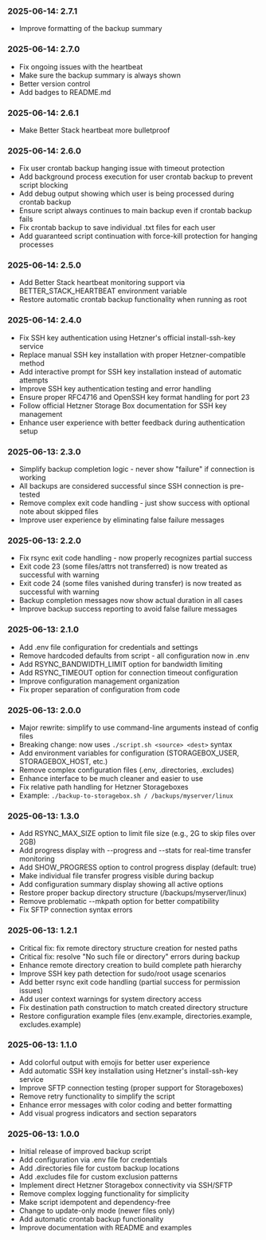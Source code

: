 ### 2025-06-14: 2.7.1

* Improve formatting of the backup summary

### 2025-06-14: 2.7.0

* Fix ongoing issues with the heartbeat
* Make sure the backup summary is always shown
* Better version control
* Add badges to README.md

### 2025-06-14: 2.6.1

* Make Better Stack heartbeat more bulletproof

### 2025-06-14: 2.6.0

* Fix user crontab backup hanging issue with timeout protection
* Add background process execution for user crontab backup to prevent script blocking
* Add debug output showing which user is being processed during crontab backup
* Ensure script always continues to main backup even if crontab backup fails
* Fix crontab backup to save individual .txt files for each user
* Add guaranteed script continuation with force-kill protection for hanging processes

### 2025-06-14: 2.5.0

* Add Better Stack heartbeat monitoring support via BETTER_STACK_HEARTBEAT environment variable
* Restore automatic crontab backup functionality when running as root

### 2025-06-14: 2.4.0

* Fix SSH key authentication using Hetzner's official install-ssh-key service
* Replace manual SSH key installation with proper Hetzner-compatible method
* Add interactive prompt for SSH key installation instead of automatic attempts
* Improve SSH key authentication testing and error handling
* Ensure proper RFC4716 and OpenSSH key format handling for port 23
* Follow official Hetzner Storage Box documentation for SSH key management
* Enhance user experience with better feedback during authentication setup

### 2025-06-13: 2.3.0

* Simplify backup completion logic - never show "failure" if connection is working
* All backups are considered successful since SSH connection is pre-tested
* Remove complex exit code handling - just show success with optional note about skipped files
* Improve user experience by eliminating false failure messages

### 2025-06-13: 2.2.0

* Fix rsync exit code handling - now properly recognizes partial success
* Exit code 23 (some files/attrs not transferred) is now treated as successful with warning
* Exit code 24 (some files vanished during transfer) is now treated as successful with warning
* Backup completion messages now show actual duration in all cases
* Improve backup success reporting to avoid false failure messages

### 2025-06-13: 2.1.0

* Add .env file configuration for credentials and settings
* Remove hardcoded defaults from script - all configuration now in .env
* Add RSYNC_BANDWIDTH_LIMIT option for bandwidth limiting
* Add RSYNC_TIMEOUT option for connection timeout configuration
* Improve configuration management organization
* Fix proper separation of configuration from code

### 2025-06-13: 2.0.0

* Major rewrite: simplify to use command-line arguments instead of config files
* Breaking change: now uses `./script.sh <source> <dest>` syntax
* Add environment variables for configuration (STORAGEBOX_USER, STORAGEBOX_HOST, etc.)
* Remove complex configuration files (.env, .directories, .excludes)
* Enhance interface to be much cleaner and easier to use
* Fix relative path handling for Hetzner Storageboxes
* Example: `./backup-to-storagebox.sh / /backups/myserver/linux`

### 2025-06-13: 1.3.0

* Add RSYNC_MAX_SIZE option to limit file size (e.g., 2G to skip files over 2GB)
* Add progress display with --progress and --stats for real-time transfer monitoring
* Add SHOW_PROGRESS option to control progress display (default: true)
* Make individual file transfer progress visible during backup
* Add configuration summary display showing all active options
* Restore proper backup directory structure (/backups/myserver/linux)
* Remove problematic --mkpath option for better compatibility
* Fix SFTP connection syntax errors

### 2025-06-13: 1.2.1

* Critical fix: fix remote directory structure creation for nested paths
* Critical fix: resolve "No such file or directory" errors during backup
* Enhance remote directory creation to build complete path hierarchy
* Improve SSH key path detection for sudo/root usage scenarios
* Add better rsync exit code handling (partial success for permission issues)
* Add user context warnings for system directory access
* Fix destination path construction to match created directory structure
* Restore configuration example files (env.example, directories.example, excludes.example)

### 2025-06-13: 1.1.0

* Add colorful output with emojis for better user experience
* Add automatic SSH key installation using Hetzner's install-ssh-key service
* Improve SFTP connection testing (proper support for Storageboxes)
* Remove retry functionality to simplify the script
* Enhance error messages with color coding and better formatting
* Add visual progress indicators and section separators

### 2025-06-13: 1.0.0

* Initial release of improved backup script
* Add configuration via .env file for credentials
* Add .directories file for custom backup locations
* Add .excludes file for custom exclusion patterns
* Implement direct Hetzner Storagebox connectivity via SSH/SFTP
* Remove complex logging functionality for simplicity
* Make script idempotent and dependency-free
* Change to update-only mode (newer files only)
* Add automatic crontab backup functionality
* Improve documentation with README and examples 